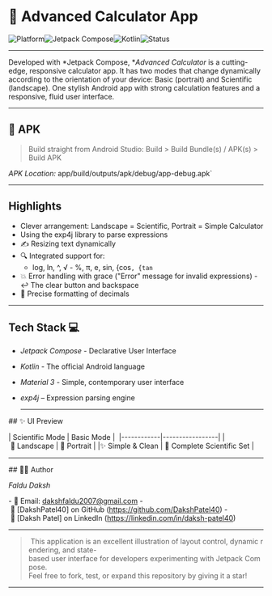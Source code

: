 # 🧮 Advanced Calculator App

![Platform](https://img.shields.io/badge/platform-Android-blue)![Jetpack Compose](https://img.shields.io/badge/Jetpack%20Compose-%F0%9F%92%9A-blue)![Kotlin](https://img.shields.io/badge/language-Kotlin-orange)![Status](https://img.shields.io/badge/status-Completed-brightgreen)

---

Developed with *Jetpack Compose, **Advanced Calculator* is a cutting-edge, responsive calculator app. It has two modes that change dynamically according to the orientation of your device: Basic (portrait) and Scientific (landscape). One stylish Android app with strong calculation features and a responsive, fluid user interface.

---

## 📱 APK

> Build straight from Android Studio: Build > Build Bundle(s) / APK(s) > Build APK

*APK Location:* app/build/outputs/apk/debug/app-debug.apk`

---

## Highlights

- Clever arrangement: Landscape = Scientific, Portrait = Simple Calculator
- Using the exp4j library to parse expressions
- ✍ Resizing text dynamically
- 🔍 Integrated support for:
  - log, ln, ^, √ - %, π, e, sin, {cos`, {tan`
- 💥 Error handling with grace ("Error" message for invalid expressions) - ↩ The clear button and backspace
- 📐 Precise formatting of decimals

---

## Tech Stack 💻

- *Jetpack Compose* - Declarative User Interface 
- *Kotlin* - The official Android language 
- *Material 3* - Simple, contemporary user interface
- *exp4j* – Expression parsing engine

  ---


## ✨ UI Preview

| Scientific Mode | Basic Mode | 
|------------|-----------------|
| 📱 Landscape | 📱 Portrait |
|✨ Simple & Clean | 🔬 Complete Scientific Set |

---

## 👨‍💻 Author

*Faldu Daksh*

- 📧 Email: [dakshfaldu2007@gmail.com](email: dakshfaldu2007@gmail.com)
- 🐙 [DakshPatel40] on GitHub (https://github.com/DakshPatel40)
- 💼 [Daksh Patel] on LinkedIn (https://linkedin.com/in/daksh-patel40)

---

> This application is an excellent illustration of layout control, dynamic rendering, and state-based user interface for developers experimenting with Jetpack Compose. Feel free to fork, test, or expand this repository by giving it a star!

---
